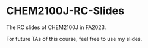 # CHEM2100J-RC-Slides
The RC slides of CHEM2100J in FA2023.

For future TAs of this course, feel free to use my slides. 